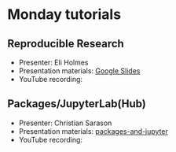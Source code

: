 # Monday tutorials

## Reproducible Research

- Presenter: Eli Holmes
- Presentation materials: [Google Slides](https://docs.google.com/presentation/d/1fWWZpt6PZPtyhBwo_-wX1jife4AGURIZPmZqfIZsA9M/edit?usp=sharing)
- YouTube recording: 

## Packages/JupyterLab(Hub)
- Presenter: Christian Sarason
- Presentation materials: [packages-and-jupyter](https://github.com/oceanhackweek/ohw-tutorials/tree/OHW24/us/00-Mon/packages-and-jupyter)
- YouTube recording: 

